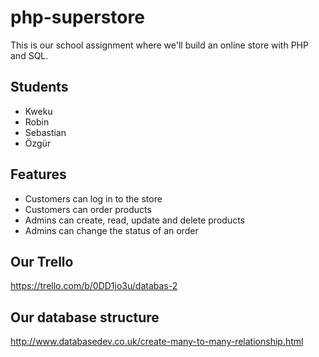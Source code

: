 # php-superstore

This is our school assignment where we'll build an online store with PHP and SQL.

## Students

- Kweku
- Robin
- Sebastian
- Özgür

## Features

- Customers can log in to the store
- Customers can order products
- Admins can create, read, update and delete products
- Admins can change the status of an order

## Our Trello

https://trello.com/b/0DD1jo3u/databas-2

## Our database structure

http://www.databasedev.co.uk/create-many-to-many-relationship.html
